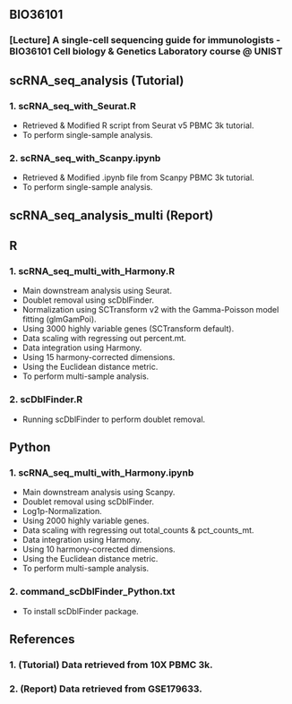 ## BIO36101
### [Lecture] A single-cell sequencing guide for immunologists - BIO36101 Cell biology & Genetics Laboratory course @ UNIST
## scRNA_seq_analysis (Tutorial)
### 1. scRNA_seq_with_Seurat.R
* Retrieved & Modified R script from Seurat v5 PBMC 3k tutorial.
* To perform single-sample analysis.

### 2. scRNA_seq_with_Scanpy.ipynb
* Retrieved & Modified .ipynb file from Scanpy PBMC 3k tutorial.
* To perform single-sample analysis.

## scRNA_seq_analysis_multi (Report)
## R
### 1. scRNA_seq_multi_with_Harmony.R
* Main downstream analysis using Seurat.
* Doublet removal using scDblFinder.
* Normalization using SCTransform v2 with the Gamma-Poisson model fitting (glmGamPoi).
* Using 3000 highly variable genes (SCTransform default).
* Data scaling with regressing out percent.mt.
* Data integration using Harmony.
* Using 15 harmony-corrected dimensions.
* Using the Euclidean distance metric.
* To perform multi-sample analysis.

### 2. scDblFinder.R
* Running scDblFinder to perform doublet removal.

## Python
### 1. scRNA_seq_multi_with_Harmony.ipynb
* Main downstream analysis using Scanpy.
* Doublet removal using scDblFinder.
* Log1p-Normalization.
* Using 2000 highly variable genes.
* Data scaling with regressing out total_counts & pct_counts_mt.
* Data integration using Harmony.
* Using 10 harmony-corrected dimensions.
* Using the Euclidean distance metric.
* To perform multi-sample analysis.

### 2. command_scDblFinder_Python.txt
* To install scDblFinder package.

## References
### 1. (Tutorial) Data retrieved from 10X PBMC 3k.
### 2. (Report) Data retrieved from GSE179633.
